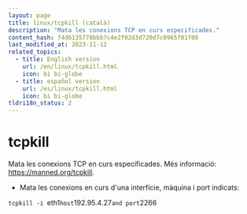 ```yaml
---
layout: page
title: linux/tcpkill (català)
description: "Mata les conexions TCP en curs especificades."
content_hash: f4d6135778bbb7c4e2f02d3d720d7c0965f01f00
last_modified_at: 2023-11-12
related_topics:
  - title: English version
    url: /en/linux/tcpkill.html
    icon: bi bi-globe
  - title: español version
    url: /es/linux/tcpkill.html
    icon: bi bi-globe
tldri18n_status: 2
---
```

# tcpkill

Mata les conexions TCP en curs especificades.
Més informació: <https://manned.org/tcpkill>.

- Mata les conexions en curs d'una interfície, màquina i port indicats:

`tcpkill -i `<span class="tldr-var badge badge-pill bg-dark-lm bg-white-dm text-white-lm text-dark-dm font-weight-bold">eth1</span>` host `<span class="tldr-var badge badge-pill bg-dark-lm bg-white-dm text-white-lm text-dark-dm font-weight-bold">192.95.4.27</span>` and port `<span class="tldr-var badge badge-pill bg-dark-lm bg-white-dm text-white-lm text-dark-dm font-weight-bold">2266</span>
